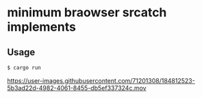 # minimum braowser srcatch implements

## Usage
```sh
$ cargo run
```





https://user-images.githubusercontent.com/71201308/184812523-5b3ad22d-4982-4061-8455-db5ef337324c.mov

